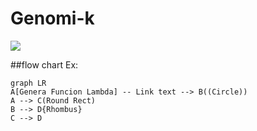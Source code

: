 

**Genomi-k**
=============
![](https://admin-genomik-ng-assets.s3.amazonaws.com/images/github_cover.png)




##flow chart Ex:

```mermaid
graph LR
A[Genera Funcion Lambda] -- Link text --> B((Circle))
A --> C(Round Rect)
B --> D{Rhombus}
C --> D
